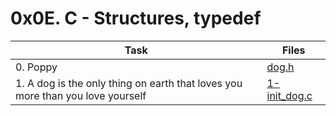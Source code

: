 # 0x0E. C - Structures, typedef

|Task|Files|
|----|-----|
|0. Poppy|[dog.h](./dog.h)|
|1. A dog is the only thing on earth that loves you more than you love yourself|[1-init_dog.c](./1-init_dog.c)|

